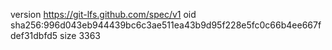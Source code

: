 version https://git-lfs.github.com/spec/v1
oid sha256:996d043eb944439bc6c3ae511ea43b9d95f228e5fc0c66b4ee667fdef31dbfd5
size 3363
